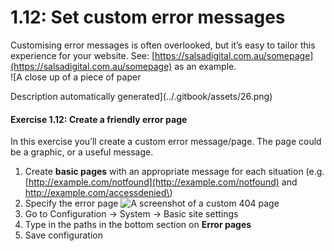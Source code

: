 # 1.12: Set custom error messages



Customising error messages is often overlooked, but it’s easy to tailor this experience for your website. See: [https://salsadigital.com.au/somepage](https://salsadigital.com.au/somepage) as an example.  
![A close up of a piece of paper

Description automatically generated](../.gitbook/assets/26.png)

#### **Exercise 1.12:** Create a friendly error page

In this exercise you’ll create a custom error message/page. The page could be a graphic, or a useful message.

1. Create **basic pages** with an appropriate message for each situation \(e.g. [http://example.com/notfound](http://example.com/notfound) and http://example.com/accessdenied\)
2. Specify the error page ![A screenshot of a custom 404 page](../.gitbook/assets/27%20%282%29.png)
3. Go to Configuration → System → Basic site settings
4. Type in the paths in the bottom section on **Error pages**
5. Save configuration

